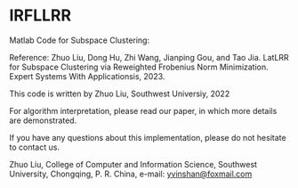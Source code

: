 # IRFLLRR
Matlab Code for Subspace Clustering:

Reference:
Zhuo Liu, Dong Hu, Zhi Wang, Jianping Gou, and Tao Jia. LatLRR for Subspace Clustering via Reweighted Frobenius Norm Minimization. Expert Systems With Applicationsis, 2023.

This code is written by Zhuo Liu, Southwest Universiy, 2022

For algorithm interpretation, please read our paper, in which more details are demonstrated.

If you have any questions about this implementation, please do not hesitate to contact us.

Zhuo Liu, College of Computer and Information Science, Southwest University, Chongqing, P. R. China, e-mail: yvinshan@foxmail.com
